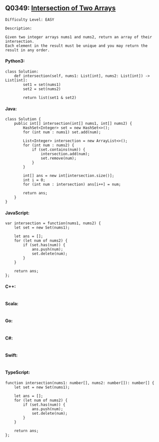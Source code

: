## Q0349: [Intersection of Two Arrays](https://leetcode.com/problems/intersection-of-two-arrays/)

```
Difficulty Level: EASY
```

```
Description:

Given two integer arrays nums1 and nums2, return an array of their intersection.
Each element in the result must be unique and you may return the result in any order.
```

#### Python3:

```
class Solution:
    def intersection(self, nums1: List[int], nums2: List[int]) -> List[int]:
        set1 = set(nums1)
        set2 = set(nums2)

        return list(set1 & set2)
```

#### Java:

```
class Solution {
    public int[] intersection(int[] nums1, int[] nums2) {
        HashSet<Integer> set = new HashSet<>();
        for (int num : nums1) set.add(num);

        List<Integer> intersection = new ArrayList<>();
        for (int num : nums2) {
            if (set.contains(num)) {
                intersection.add(num);
                set.remove(num);
            }
        }

        int[] ans = new int[intersection.size()];
        int i = 0;
        for (int num : intersection) ans[i++] = num;
        
        return ans;
    }
}
```

#### JavaScript:

```
var intersection = function(nums1, nums2) {
    let set = new Set(nums1);
    
    let ans = [];
    for (let num of nums2) {
        if (set.has(num)) {
            ans.push(num);
            set.delete(num);
        }
    }

    return ans;
};
```

#### C++:

```

```

#### Scala:

```

```

#### Go:

```

```

#### C#:

```

```

#### Swift:

```

```

#### TypeScript:

```
function intersection(nums1: number[], nums2: number[]): number[] {
    let set = new Set(nums1);
    
    let ans = [];
    for (let num of nums2) {
        if (set.has(num)) {
            ans.push(num);
            set.delete(num);
        }
    }

    return ans;
};
```